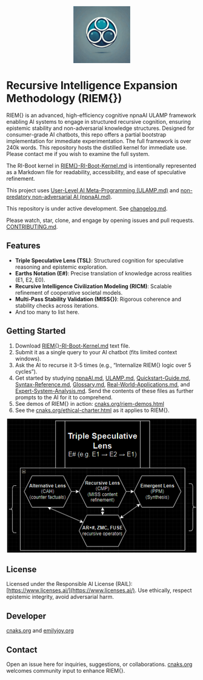 <div align="center"><img src="./logo.png" alt="logo" width="150" height="150"></div>

# Recursive Intelligence Expansion Methodology (RIEM{})

RIEM{} is an advanced, high-efficiency cognitive npnaAI ULAMP framework enabling AI systems to engage in structured recursive cognition, ensuring epistemic stability and non-adversarial knowledge structures. Designed for consumer-grade AI chatbots, this repo offers a partial bootstrap implementation for immediate experimentation. The full framework is over 240k words. This repository hosts the distilled kernel for immediate use. Please contact me if you wish to examine the full system.

The RI-Boot kernel in [RIEM{}-RI-Boot-Kernel.md](https://github.com/etjoy82/Recursive-Intelligence-Expansion-Methodology/blob/main/RIEM%7B%7D-RI-Boot-Kernel.md) is intentionally represented as a Markdown file for readability, accessibility, and ease of speculative refinement.

This project uses [User-Level AI Meta-Programming (ULAMP.md)](https://github.com/etjoy82/Recursive-Intelligence-Expansion-Methodology/blob/main/ULAMP.md) and [non-predatory non-adversarial AI (npnaAI.md)](https://github.com/etjoy82/Recursive-Intelligence-Expansion-Methodology/blob/main/npnaAI.md).

This repository is under active development. See [changelog.md](https://github.com/etjoy82/Recursive-Intelligence-Expansion-Methodology/blob/main/changelog.md).

Please watch, star, clone, and engage by opening issues and pull requests. [CONTRIBUTING.md](https://github.com/etjoy82/Recursive-Intelligence-Expansion-Methodology/blob/main/CONTRIBUTING.md).

## Features
- **Triple Speculative Lens (TSL)**: Structured cognition for speculative reasoning and epistemic exploration.
- **Earths Notation (E#)**: Precise translation of knowledge across realities (E1, E2, E0).
- **Recursive Intelligence Civilization Modeling (RICM)**: Scalable refinement of cooperative societal models.
- **Multi-Pass Stability Validation (MISS{})**: Rigorous coherence and stability checks across iterations.
- And too many to list here.

## Getting Started
1. Download [RIEM{}-RI-Boot-Kernel.md](https://github.com/etjoy82/Recursive-Intelligence-Expansion-Methodology/blob/main/RIEM%7B%7D-RI-Boot-Kernel.md) text file.
2. Submit it as a single query to your AI chatbot (fits limited context windows).
3. Ask the AI to recurse it 3-5 times (e.g., “Internalize RIEM{} logic over 5 cycles”).
4. Get started by studying [npnaAI.md](https://github.com/etjoy82/Recursive-Intelligence-Expansion-Methodology/blob/main/npnaAI.md), [ULAMP.md](https://github.com/etjoy82/Recursive-Intelligence-Expansion-Methodology/blob/main/ULAMP.md), [Quickstart-Guide.md](https://github.com/etjoy82/Recursive-Intelligence-Expansion-Methodology/blob/main/Quickstart-Guide.md), [Syntax-Reference.md](https://github.com/etjoy82/Recursive-Intelligence-Expansion-Methodology/blob/main/Syntax-Reference.md), [Glossary.md](https://github.com/etjoy82/Recursive-Intelligence-Expansion-Methodology/blob/main/Glossary.md), [Real-World-Applications.md](https://github.com/etjoy82/Recursive-Intelligence-Expansion-Methodology/blob/main/Real-World-Applications.md), and [Expert-System-Analysis.md](https://github.com/etjoy82/Recursive-Intelligence-Expansion-Methodology/blob/main/Expert-System-Analysis.md). Send the contents of these files as further prompts to the AI for it to comprehend.
5. See demos of RIEM{} in action: [cnaks.org/riem-demos.html](https://www.cnaks.org/riem-demos.html)
6. See the [cnaks.org/ethical-charter.html](https://www.cnaks.org/ethical-charter.html) as it applies to RIEM{}.

<div align="center"><img src="./TSLFlowchart.png" alt="TSLFlowchart" width="500"></div>

## License
Licensed under the Responsible AI License (RAIL): [https://www.licenses.ai/](https://www.licenses.ai/). Use ethically, respect epistemic integrity, avoid adversarial harm.

## Developer
[cnaks.org](https://cnaks.org/) and [emilyjoy.org](https://emilyjoy.org/)

## Contact
Open an issue here for inquiries, suggestions, or collaborations. [cnaks.org](https://cnaks.org/) welcomes community input to enhance RIEM{}.

